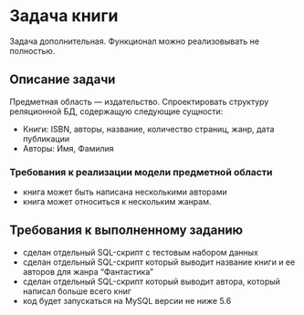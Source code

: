 # Задача книги
Задача дополнительная. Функционал можно реализовывать не полностью.

## Описание задачи
Предметная область — издательство. Спроектировать структуру реляционной БД, содержащую следующие сущности:

- Книги: ISBN, aвторы, название, количество страниц, жанр, дата публикации
- Авторы: Имя, Фамилия

### Требования к реализации модели предметной области
- книга может быть написана несколькими авторами
- книга может относиться к нескольким жанрам.

## Требования к выполненному заданию
- сделан отдельный SQL-скрипт с тестовым набором данных
- сделан отдельный SQL-скрипт который выводит название книги и ее авторов для жанра “Фантастика”
- сделан отдельный SQL-скрипт который выводит автора, который написал больше всего книг
- код будет запускаться на MySQL версии не ниже 5.6
